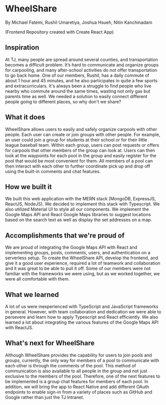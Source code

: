 # WheelShare

By Michael Fatemi, Rushil Umaretiya, Joshua Hsueh, Nitin Kanchinadam

(Frontend Repository created with Create React App)

## Inspiration
At TJ, many people are spread around several counties, and transportation becomes a difficult problem. It’s hard to communicate and organize groups for carpooling, and many after-school activities do not offer transportation to go back home. One of our members, Rushil, has a daily commute of about 1 hour and 45 minutes, and he also participates in quite a few sports and extracurriculars. It's always been a struggle to find people who live nearby who commute around the same times, wasting not only gas but parents time as well. We needed a solution to easily connect different people going to different places, so why don't we share?

## What it does
WheelShare allows users to easily and safely organize carpools with other people. Each user can create or join groups with other people. For example, an user could join a group for students at their school or for their little league baseball team. Within each group, users can post requests or offers for carpools that other members of the group can look at. Users can then look at the waypoints for each pool in the group and easily register for the pool that would be most convenient for them. All members of a pool can then interact with each other to further coordinate pick up and drop off using the built-in comments and chat features.

## How we built it
We built this web application with the MERN stack (MongoDB, ExpressJS, ReactJS, NodeJS). We decided to implement this stack with Typescript. We also utilized Material UI to style all our components. We implement the Google Maps API and React Google Maps libraries to suggest locations based on the search text as well as display the set addresses on a map.

## Accomplishments that we're proud of
We are proud of integrating the Google Maps API with React and implementing groups, posts, comments, users, and authentication on a serverless setup. To create the WheelShare API, develop the frontend, and give it a good user experience, required a lot of teamwork and collaboration and it was great to be able to pull it off. Some of our members were not familiar with the frameworks we were using, but as we worked together, we were all comfortable with them.

## What we learned
A lot of us were inexperienced with TypeScript and JavaScript frameworks in general. However, with team collaboration and dedication we were able to persevere and learn how to apply Typescript and React efficiently. We also learned a lot about integrating the various features of the Google Maps API with ReactJS. 

## What's next for WheelShare
Although WheelShare provides the capability for users to join pools and groups, currently, the only way for members of a pool to communicate with each other is through the comments of the pool. This method of communication is also available to all people in the group and not just exclusive to the members of the pool. Therefore, one of the next features to be implemented is a group chat features for members of each pool. In addition, we will bring the app to React Native and add different OAuth endpoints to enable sign-in from a variety of places such as GitHub and Google rather than just the TJ Intranet.

